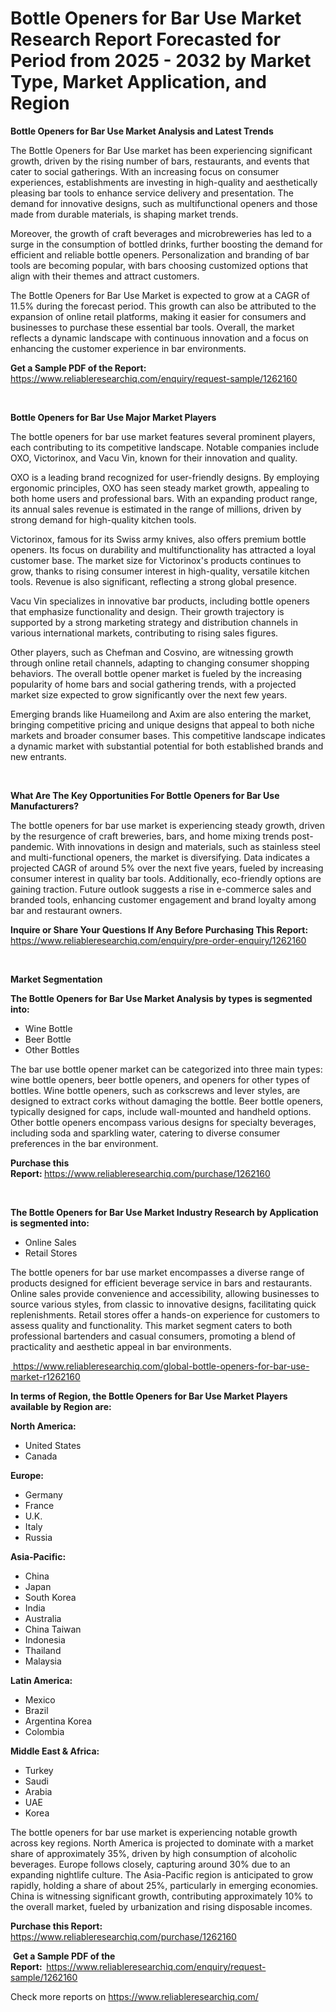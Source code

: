 <p><h1>Bottle Openers for Bar Use Market Research Report Forecasted for Period from 2025 -  2032 by Market Type, Market Application, and Region</h1></p><p><strong>Bottle Openers for Bar Use Market Analysis and Latest Trends</strong></p>
<p><p>The Bottle Openers for Bar Use market has been experiencing significant growth, driven by the rising number of bars, restaurants, and events that cater to social gatherings. With an increasing focus on consumer experiences, establishments are investing in high-quality and aesthetically pleasing bar tools to enhance service delivery and presentation. The demand for innovative designs, such as multifunctional openers and those made from durable materials, is shaping market trends. </p><p>Moreover, the growth of craft beverages and microbreweries has led to a surge in the consumption of bottled drinks, further boosting the demand for efficient and reliable bottle openers. Personalization and branding of bar tools are becoming popular, with bars choosing customized options that align with their themes and attract customers.</p><p>The Bottle Openers for Bar Use Market is expected to grow at a CAGR of 11.5% during the forecast period. This growth can also be attributed to the expansion of online retail platforms, making it easier for consumers and businesses to purchase these essential bar tools. Overall, the market reflects a dynamic landscape with continuous innovation and a focus on enhancing the customer experience in bar environments.</p></p>
<p><strong>Get a Sample PDF of the Report:&nbsp;</strong> <a href="https://www.reliableresearchiq.com/enquiry/request-sample/1262160?utm_campaign=1834&utm_medium=2&utm_source=Github&utm_content=ia&utm_term=09022025&utm_id=bottle-openers-for-bar-use">https://www.reliableresearchiq.com/enquiry/request-sample/1262160</a></p>
<p>&nbsp;</p>
<p><strong>Bottle Openers for Bar Use Major Market Players</strong></p>
<p><p>The bottle openers for bar use market features several prominent players, each contributing to its competitive landscape. Notable companies include OXO, Victorinox, and Vacu Vin, known for their innovation and quality.</p><p>OXO is a leading brand recognized for user-friendly designs. By employing ergonomic principles, OXO has seen steady market growth, appealing to both home users and professional bars. With an expanding product range, its annual sales revenue is estimated in the range of millions, driven by strong demand for high-quality kitchen tools.</p><p>Victorinox, famous for its Swiss army knives, also offers premium bottle openers. Its focus on durability and multifunctionality has attracted a loyal customer base. The market size for Victorinox's products continues to grow, thanks to rising consumer interest in high-quality, versatile kitchen tools. Revenue is also significant, reflecting a strong global presence.</p><p>Vacu Vin specializes in innovative bar products, including bottle openers that emphasize functionality and design. Their growth trajectory is supported by a strong marketing strategy and distribution channels in various international markets, contributing to rising sales figures.</p><p>Other players, such as Chefman and Cosvino, are witnessing growth through online retail channels, adapting to changing consumer shopping behaviors. The overall bottle opener market is fueled by the increasing popularity of home bars and social gathering trends, with a projected market size expected to grow significantly over the next few years.</p><p>Emerging brands like Huameilong and Axim are also entering the market, bringing competitive pricing and unique designs that appeal to both niche markets and broader consumer bases. This competitive landscape indicates a dynamic market with substantial potential for both established brands and new entrants.</p></p>
<p>&nbsp;</p>
<p><strong>What Are The Key Opportunities For Bottle Openers for Bar Use Manufacturers?</strong></p>
<p><p>The bottle openers for bar use market is experiencing steady growth, driven by the resurgence of craft breweries, bars, and home mixing trends post-pandemic. With innovations in design and materials, such as stainless steel and multi-functional openers, the market is diversifying. Data indicates a projected CAGR of around 5% over the next five years, fueled by increasing consumer interest in quality bar tools. Additionally, eco-friendly options are gaining traction. Future outlook suggests a rise in e-commerce sales and branded tools, enhancing customer engagement and brand loyalty among bar and restaurant owners.</p></p>
<p><strong>Inquire or Share Your Questions If Any Before Purchasing This Report:</strong> <a href="https://www.reliableresearchiq.com/enquiry/pre-order-enquiry/1262160?utm_campaign=1834&utm_medium=2&utm_source=Github&utm_content=ia&utm_term=09022025&utm_id=bottle-openers-for-bar-use">https://www.reliableresearchiq.com/enquiry/pre-order-enquiry/1262160</a></p>
<p>&nbsp;</p>
<p><strong>Market Segmentation</strong></p>
<p><strong>The Bottle Openers for Bar Use Market Analysis by types is segmented into:</strong></p>
<p><ul><li>Wine Bottle</li><li>Beer Bottle</li><li>Other Bottles</li></ul></p>
<p><p>The bar use bottle opener market can be categorized into three main types: wine bottle openers, beer bottle openers, and openers for other types of bottles. Wine bottle openers, such as corkscrews and lever styles, are designed to extract corks without damaging the bottle. Beer bottle openers, typically designed for caps, include wall-mounted and handheld options. Other bottle openers encompass various designs for specialty beverages, including soda and sparkling water, catering to diverse consumer preferences in the bar environment.</p></p>
<p><strong>Purchase this Report:&nbsp;</strong><a href="https://www.reliableresearchiq.com/purchase/1262160?utm_campaign=1834&utm_medium=2&utm_source=Github&utm_content=ia&utm_term=09022025&utm_id=bottle-openers-for-bar-use">https://www.reliableresearchiq.com/purchase/1262160</a></p>
<p>&nbsp;</p>
<p><strong>The Bottle Openers for Bar Use Market Industry Research by Application is segmented into:</strong></p>
<p><ul><li>Online Sales</li><li>Retail Stores</li></ul></p>
<p><p>The bottle openers for bar use market encompasses a diverse range of products designed for efficient beverage service in bars and restaurants. Online sales provide convenience and accessibility, allowing businesses to source various styles, from classic to innovative designs, facilitating quick replenishments. Retail stores offer a hands-on experience for customers to assess quality and functionality. This market segment caters to both professional bartenders and casual consumers, promoting a blend of practicality and aesthetic appeal in bar environments.</p></p>
<p><a href="https://www.reliableresearchiq.com/global-bottle-openers-for-bar-use-market-r1262160?utm_campaign=1834&utm_medium=2&utm_source=Github&utm_content=ia&utm_term=09022025&utm_id=bottle-openers-for-bar-use">&nbsp;https://www.reliableresearchiq.com/global-bottle-openers-for-bar-use-market-r1262160</a></p>
<p><strong>In terms of Region, the Bottle Openers for Bar Use Market Players available by Region are:</strong></p>
<p>
    <p> <strong> North America: </strong>
        <ul>
            <li>United States</li>
            <li>Canada</li>
        </ul>
        </p> 
    <p> <strong> Europe: </strong>
        <ul>
            <li>Germany</li>
            <li>France</li>
            <li>U.K.</li>
            <li>Italy</li>
            <li>Russia</li>
        </ul>
        </p> 
    <p> <strong> Asia-Pacific: </strong>
        <ul>
            <li>China</li>
            <li>Japan</li>
            <li>South Korea</li>
            <li>India</li>
            <li>Australia</li>
            <li>China Taiwan</li>
            <li>Indonesia</li>
            <li>Thailand</li>
            <li>Malaysia</li>
        </ul>
        </p> 
    <p> <strong> Latin America: </strong>
        <ul>
            <li>Mexico</li>
            <li>Brazil</li>
            <li>Argentina Korea</li>
            <li>Colombia</li>
        </ul>
        </p> 
    <p> <strong> Middle East & Africa: </strong>
        <ul>
            <li>Turkey</li>
            <li>Saudi</li>
            <li>Arabia</li>
            <li>UAE</li>
            <li>Korea</li>
        </ul>
    </p>
    </p>
<p><p>The bottle openers for bar use market is experiencing notable growth across key regions. North America is projected to dominate with a market share of approximately 35%, driven by high consumption of alcoholic beverages. Europe follows closely, capturing around 30% due to an expanding nightlife culture. The Asia-Pacific region is anticipated to grow rapidly, holding a share of about 25%, particularly in emerging economies. China is witnessing significant growth, contributing approximately 10% to the overall market, fueled by urbanization and rising disposable incomes.</p></p>
<p><strong>Purchase this Report: </strong><a href="https://www.reliableresearchiq.com/purchase/1262160?utm_campaign=1834&utm_medium=2&utm_source=Github&utm_content=ia&utm_term=09022025&utm_id=bottle-openers-for-bar-use">https://www.reliableresearchiq.com/purchase/1262160</a></p>
<p>&nbsp;<strong>Get a Sample PDF of the Report:&nbsp;&nbsp;</strong><a href="https://www.reliableresearchiq.com/enquiry/request-sample/1262160?utm_campaign=1834&utm_medium=2&utm_source=Github&utm_content=ia&utm_term=09022025&utm_id=bottle-openers-for-bar-use">https://www.reliableresearchiq.com/enquiry/request-sample/1262160</a></p>
<p><strong></strong></p>
<p>Check more reports on <a href="https://www.reliableresearchiq.com/?utm_campaign=1834&utm_medium=2&utm_source=Github&utm_content=ia&utm_term=09022025&utm_id=bottle-openers-for-bar-use">https://www.reliableresearchiq.com/</a></p>